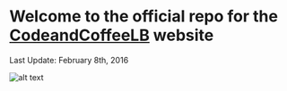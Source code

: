 # Welcome to the official repo for the [CodeandCoffeeLB](http://codeandcoffeelb.github.io/) website

Last Update: February 8th, 2016

![alt text](http://i.imgur.com/4IpVh2u.jpg "Website Screenshot")
